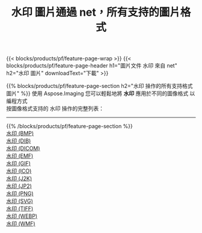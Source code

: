 ﻿---
title: 水印 圖片通過 net，所有支持的圖片格式 
weight: 3920
url: /zh-hant/net/watermark 
lang: zh-hant
langdirlevel: 2
locales: zh-hans,ja,it,ru,de,es,fr,nl,id,lt,pl,pt,vi,tr,ko,zh-hant,ar,hi,th,sv,cs,uk,he
description: 使用 Aspose.Imaging 你可以輕鬆地通過 net 獲取 水印 圖像
---

{{< blocks/products/pf/feature-page-wrap >}}
{{< blocks/products/pf/feature-page-header h1="圖片文件 水印 來自 net" h2="水印 圖片" downloadText="下載" >}}


{{% blocks/products/pf/feature-page-section  h2="水印 操作的所有支持格式 圖片" %}}
使用 Aspose.Imaging 您可以輕鬆地將 **水印** 應用於不同的圖像格式 以編程方式
<br/>
按圖像格式支持的 水印 操作的完整列表：
<hr/>
{{% /blocks/products/pf/feature-page-section %}}
<div class="container-fluid productfamilypage bg-gray">
    <div class="convertypes bg-gray agp-content section">
        <div class="container">
		<div class="row other-converters">
		    <div class='col-md-2 other-converter remove-lp remove-rp'><a href="/imaging/zh-hant/net/watermark/bmp" >水印 (BMP)</a></div><div class='col-md-2 other-converter remove-lp remove-rp'><a href="/imaging/zh-hant/net/watermark/dib" >水印 (DIB)</a></div><div class='col-md-2 other-converter remove-lp remove-rp'><a href="/imaging/zh-hant/net/watermark/dicom" >水印 (DICOM)</a></div><div class='col-md-2 other-converter remove-lp remove-rp'><a href="/imaging/zh-hant/net/watermark/emf" >水印 (EMF)</a></div><div class='col-md-2 other-converter remove-lp remove-rp'><a href="/imaging/zh-hant/net/watermark/gif" >水印 (GIF)</a></div><div class='col-md-2 other-converter remove-lp remove-rp'><a href="/imaging/zh-hant/net/watermark/ico" >水印 (ICO)</a></div><div class='col-md-2 other-converter remove-lp remove-rp'><a href="/imaging/zh-hant/net/watermark/j2k" >水印 (J2K)</a></div><div class='col-md-2 other-converter remove-lp remove-rp'><a href="/imaging/zh-hant/net/watermark/jp2" >水印 (JP2)</a></div><div class='col-md-2 other-converter remove-lp remove-rp'><a href="/imaging/zh-hant/net/watermark/png" >水印 (PNG)</a></div><div class='col-md-2 other-converter remove-lp remove-rp'><a href="/imaging/zh-hant/net/watermark/svg" >水印 (SVG)</a></div><div class='col-md-2 other-converter remove-lp remove-rp'><a href="/imaging/zh-hant/net/watermark/tiff" >水印 (TIFF)</a></div><div class='col-md-2 other-converter remove-lp remove-rp'><a href="/imaging/zh-hant/net/watermark/webp" >水印 (WEBP)</a></div><div class='col-md-2 other-converter remove-lp remove-rp'><a href="/imaging/zh-hant/net/watermark/wmf" >水印 (WMF)</a></div>
                </div>
        </div>
    </div>
</div>
<br/>

